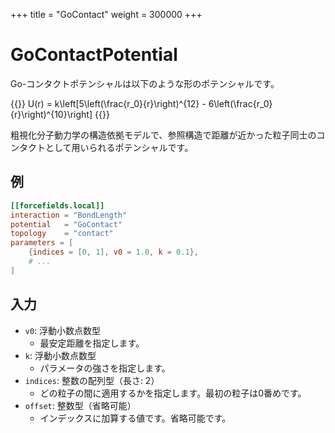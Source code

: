 +++
title = "GoContact"
weight = 300000
+++

# GoContactPotential

Go-コンタクトポテンシャルは以下のような形のポテンシャルです。

{{<katex display>}}
U(r) = k\left[5\left(\frac{r_0}{r}\right)^{12} - 6\left(\frac{r_0}{r}\right)^{10}\right]
{{</katex>}}

粗視化分子動力学の構造依拠モデルで、参照構造で距離が近かった粒子同士のコンタクトとして用いられるポテンシャルです。

## 例

```toml
[[forcefields.local]]
interaction = "BondLength"
potential   = "GoContact"
topology    = "contact"
parameters = [
    {indices = [0, 1], v0 = 1.0, k = 0.1},
    # ...
]
```

## 入力

- `v0`: 浮動小数点数型
  - 最安定距離を指定します。
- `k`: 浮動小数点数型
  - パラメータの強さを指定します。
- `indices`: 整数の配列型（長さ: 2）
  - どの粒子の間に適用するかを指定します。最初の粒子は0番めです。
- `offset`: 整数型（省略可能）
  - インデックスに加算する値です。省略可能です。
